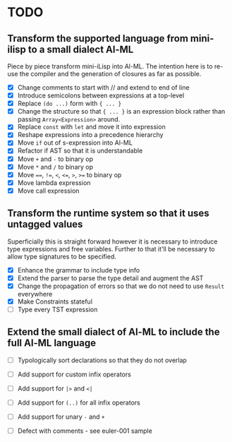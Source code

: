 # TODO

## Transform the supported language from mini-ilisp to a small dialect Al-ML

Piece by piece transform mini-iLisp into Al-ML.  The intention here is to re-use the compiler and the generation of closures as far as possible.

- [X] Change comments to start with // and extend to end of line
- [X] Introduce semicolons between expressions at a top-level
- [X] Replace `(do ...)` form with `{ ... }`
- [X] Change the structure so that `{ ... }` is an expression block rather than passing `Array<Expression>` around.
- [X] Replace `const` with `let` and move it into expression
- [X] Reshape expressions into a precedence hierarchy
- [X] Move `if` out of s-expression into Al-ML
- [X] Refactor if AST so that it is understandable
- [X] Move `+` and `-` to binary op
- [X] Move `*` and `/` to binary op
- [X] Move `==`, `!=`, `<`, `<=`, `>`, `>=` to binary op
- [X] Move lambda expression
- [X] Move call expression

## Transform the runtime system so that it uses untagged values

Superficially this is straight forward however it is necessary to introduce type expressions and free variables.  Further to that it'll be necessary to allow type signatures to be specified.

- [X] Enhance the grammar to include type info
- [X] Extend the parser to parse the type detail and augment the AST
- [X] Change the propagation of errors so that we do not need to use `Result` everywhere
- [X] Make Constraints stateful
- [ ] Type every TST expression

## Extend the small dialect of Al-ML to include the full Al-ML language

- [ ] Typologically sort declarations so that they do not overlap
- [ ] Add support for custom infix operators
- [ ] Add support for `|>` and `<|`
- [ ] Add support for `(..)` for all infix operators
- [ ] Add support for unary `-` and `+`

- [ ] Defect with comments - see euler-001 sample
